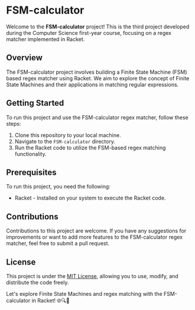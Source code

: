 # FSM-calculator

Welcome to the **FSM-calculator** project! This is the third project developed during the Computer Science first-year course, focusing on a regex matcher implemented in Racket.

## Overview

The FSM-calculator project involves building a Finite State Machine (FSM) based regex matcher using Racket. We aim to explore the concept of Finite State Machines and their applications in matching regular expressions.

## Getting Started

To run this project and use the FSM-calculator regex matcher, follow these steps:

1. Clone this repository to your local machine.
2. Navigate to the `FSM-calculator` directory.
3. Run the Racket code to utilize the FSM-based regex matching functionality.

## Prerequisites

To run this project, you need the following:

- Racket - Installed on your system to execute the Racket code.

## Contributions

Contributions to this project are welcome. If you have any suggestions for improvements or want to add more features to the FSM-calculator regex matcher, feel free to submit a pull request.

## License

This project is under the [MIT License](https://en.wikipedia.org/wiki/MIT_License), allowing you to use, modify, and distribute the code freely.

Let's explore Finite State Machines and regex matching with the FSM-calculator in Racket! 🌐🔍🤖
